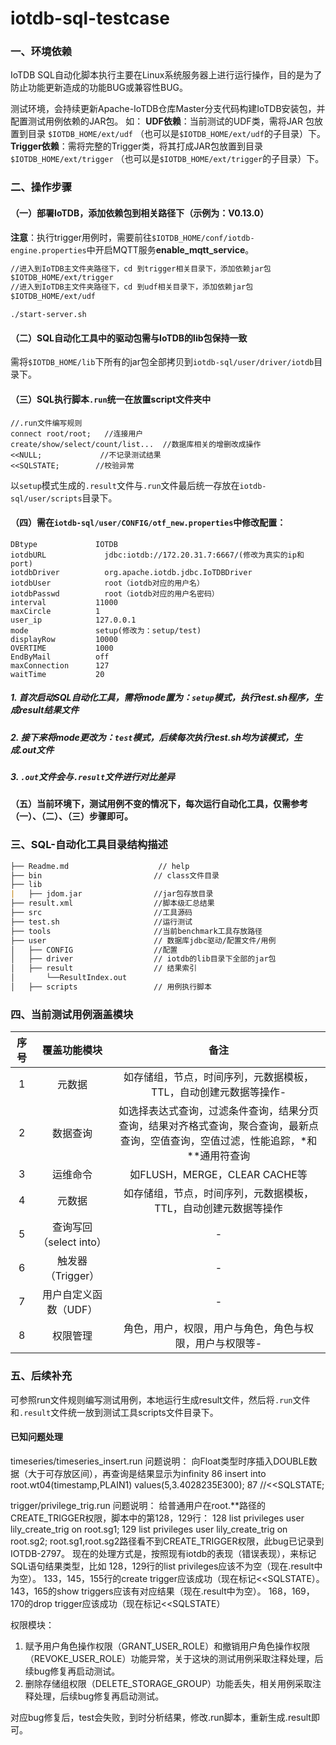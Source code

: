 # iotdb-sql-testcase

### 一、环境依赖

IoTDB SQL自动化脚本执行主要在Linux系统服务器上进行运行操作，目的是为了防止功能更新造成的功能BUG或兼容性BUG。

测试环境，会持续更新Apache-IoTDB仓库Master分支代码构建IoTDB安装包，并配置测试用例依赖的JAR包。
如：
**UDF依赖**：当前测试的UDF类，需将JAR 包放置到目录 `$IOTDB_HOME/ext/udf` （也可以是`$IOTDB_HOME/ext/udf`的子目录）下。 
**Trigger依赖**：需将完整的Trigger类，将其打成JAR包放置到目录 `$IOTDB_HOME/ext/trigger` （也可以是`$IOTDB_HOME/ext/trigger`的子目录）下。

###  二、操作步骤

#### （一）部署IoTDB，添加依赖包到相关路径下（示例为：V0.13.0）

**注意**：执行trigger用例时，需要前往`$IOTDB_HOME/conf/iotdb-engine.properties`中开启MQTT服务**enable_mqtt_service**。
```markdown
//进入到IoTDB主文件夹路径下，cd 到trigger相关目录下，添加依赖jar包
$IOTDB_HOME/ext/trigger
//进入到IoTDB主文件夹路径下，cd 到udf相关目录下，添加依赖jar包
$IOTDB_HOME/ext/udf
```
```shell
./start-server.sh
```

#### （二）SQL自动化工具中的驱动包需与IoTDB的lib包保持一致

需将`$IOTDB_HOME/lib`下所有的jar包全部拷贝到`iotdb-sql/user/driver/iotdb`目录下。

#### （三）SQL执行脚本`.run`统一在放置script文件夹中

```
//.run文件编写规则
connect root/root;   //连接用户
create/show/select/count/list...  //数据库相关的增删改成操作
<<NULL;             //不记录测试结果
<<SQLSTATE;        //校验异常

```

以`setup`模式生成的`.result`文件与`.run`文件最后统一存放在`iotdb-sql/user/scripts`目录下。

#### （四）需在`iotdb-sql/user/CONFIG/otf_new.properties`中修改配置：

```
DBtype             IOTDB
iotdbURL             jdbc:iotdb://172.20.31.7:6667/(修改为真实的ip和port)
iotdbDriver          org.apache.iotdb.jdbc.IoTDBDriver
iotdbUser            root（iotdb对应的用户名）
iotdbPasswd          root（iotdb对应的用户名密码）
interval           11000
maxCircle          1
user_ip            127.0.0.1
mode               setup(修改为：setup/test)
displayRow         10000
OVERTIME           1000
EndByMail          off
maxConnection      127
waitTime           20
```

##### 1. 首次启动SQL自动化工具，需将mode置为：`setup`模式，执行test.sh程序，生成result结果文件

##### 2. 接下来将mode更改为：`test`模式，后续每次执行test.sh均为该模式，生成.out文件

##### 3. `.out`文件会与`.result`文件进行对比差异

#### （五）当前环境下，测试用例不变的情况下，每次运行自动化工具，仅需参考（一）、（二）、（三）步骤即可。

### 三、SQL-自动化工具目录结构描述

```markdown
├── Readme.md                    // help
├── bin                         // class文件目录
├── lib
|   ├── jdom.jar                //jar包存放目录
├── result.xml                  //脚本级汇总结果
├── src                         //工具源码
├── test.sh                     //运行测试
├── tools                       //当前benchmark工具存放路径
├── user                        // 数据库jdbc驱动/配置文件/用例
│   ├── CONFIG                  //配置
│   ├── driver                  // iotdb的lib目录下全部的jar包
│   ├── result                  // 结果索引
│       └──ResultIndex.out
│   ├── scripts                 // 用例执行脚本
```

### 四、当前测试用例涵盖模块

| 序号 |      覆盖功能模块       |                             备注                             |
| :--: | :---------------------: | :----------------------------------------------------------: |
|  1   |         元数据          | 如存储组，节点，时间序列，元数据模板，TTL，自动创建元数据等操作- |
|  2   |        数据查询         | 如选择表达式查询，过滤条件查询，结果分页查询，结果对齐格式查询，聚合查询，最新点查询，空值查询，空值过滤，性能追踪，*和**通用符查询 |
|  3   |        运维命令         |                如FLUSH，MERGE，CLEAR CACHE等                 |
|  4   |         元数据          | 如存储组，节点，时间序列，元数据模板，TTL，自动创建元数据等操作 |
|  5   | 查询写回（select into） |                              -                               |
|  6   |    触发器（Trigger）    |                              -                               |
|  7   |  用户自定义函数（UDF）  |                              -                               |
|  8   |        权限管理         |   角色，用户，权限，用户与角色，角色与权限，用户与权限等-    |

### 五、后续补充

可参照run文件规则编写测试用例，本地运行生成result文件，然后将`.run`文件和`.result`文件统一放到测试工具scripts文件目录下。

#### 已知问题处理
timeseries/timeseries_insert.run
问题说明：
向Float类型时序插入DOUBLE数据（大于可存放区间），再查询是结果显示为infinity
86 insert into root.wt04(timestamp,PLAIN1) values(5,3.4028235E300);
87 //<<SQLSTATE;

trigger/privilege_trig.run
问题说明：
给普通用户在root.**路径的CREATE_TRIGGER权限，脚本中的第128，129行：
128 list privileges user lily_create_trig on root.sg1;
129 list privileges user lily_create_trig on root.sg2;
root.sg1,root.sg2路径看不到CREATE_TRIGGER权限，此bug已记录到IOTDB-2797。
现在的处理方式是，按照现有iotdb的表现（错误表现），来标记SQL语句结果类型，比如
128，129行的list privileges应该不为空（现在.result中为空）。
133，145，155行的create trigger应该成功（现在标记<<SQLSTATE）。
143，165的show triggers应该有对应结果（现在.result中为空）。
168，169，170的drop trigger应该成功（现在标记<<SQLSTATE）

权限模块：
1. 赋予用户角色操作权限（GRANT_USER_ROLE）和撤销用户角色操作权限（REVOKE_USER_ROLE）功能异常，关于这块的测试用例采取注释处理，后续bug修复再启动测试。
2. 删除存储组权限（DELETE_STORAGE_GROUP）功能丢失，相关用例采取注释处理，后续bug修复再启动测试。

对应bug修复后，test会失败，到时分析结果，修改.run脚本，重新生成.result即可。
